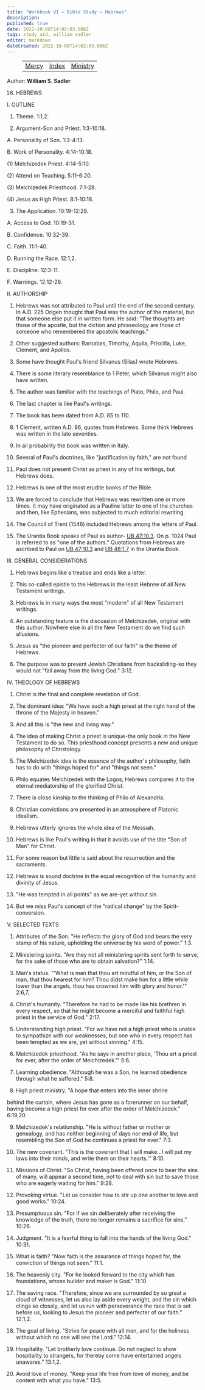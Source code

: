 ```yaml
---
title: "Workbook VI — Bible Study — Hebrews"
description: 
published: true
date: 2022-10-08T14:02:03.086Z
tags: study aid, william sadler
editor: markdown
dateCreated: 2022-10-08T14:02:03.086Z
---
```


<figure class="table chapter-navigator">
	<table>
		<tbody>
		<tr>
			<td><a href="/en/article/William_S_Sadler/Workbook_6_Bible_Study/Study_2_">Mercy</a></td>
			<td><a href="/en/article/William_S_Sadler/Workbook_6_Bible_Study/Index">Index</a></td>
			<td><a href="/en/article/William_S_Sadler/Workbook_6_Bible_Study/Study_2_">Ministry</a></td>
		</tr>
		</tbody>
	</table>
</figure>

Author: **William S. Sadler**


16. HEBREWS

I. OUTLINE

1. Theme. 1:1,2.

2. Argument-Son and Priest. 1:3-10:18.

A. Personality of Son. 1:3-4:13.

B. Work of Personality. 4:14-10:18.

(1) Melchizedek Priest. 4:14-5:10.

(2) Attend on Teaching. 5:11-6:20.

(3) Melchizedek Priesthood. 7:1-28.

(4) Jesus as High Priest. 8:1-10:18.

3. The Application. 10:19-12:29.

A. Access to God. 10:19-31.

B. Confidence. 10:32-39.

C. Faith. 11:1-40.

D. Running the Race. 12:1,2.

E. Discipline. 12:3-11.

F. Warnings. 12:12-29.

II. AUTHORSHIP

1. Hebrews was not attributed to Paul until the end of the second century. In A.D. 225 Origen thought that Paul was the author of the material, but that someone else put it in written form. He said: "The thoughts are those of the apostle, but the diction and phraseology are those of someone who remembered the apostolic teachings."

2. Other suggested authors: Barnabas, Timothy, Aquila, Priscilla, Luke, Clement, and Apollos.

3. Some have thought Paul's friend Silvanus (Silas) wrote Hebrews.

4. There is some literary resemblance to 1 Peter, which Silvanus might also have written.

5. The author was familiar with the teachings of Plato, Philo, and Paul.

6. The last chapter is like Paul's writings.

7. The book has been dated from A.D. 85 to 110.

8. 1 Clement, written A.D. 96, quotes from Hebrews. Some think Hebrews was written in the late seventies.

9. In all probability the book was written in Italy.

10. Several of Paul's doctrines, like "justification by faith," are not found

11. Paul does not present Christ as priest in any of his writings, but Hebrews does.

12. Hebrews is one of the most erudite books of the Bible.

13. We are forced to conclude that Hebrews was rewritten one or more times. It may have originated as a Pauline letter to one of the churches and then, like Ephesians, was subjected to much editorial rewriting.

14. The Council of Trent (1546) included Hebrews among the letters of Paul.

15. The Urantia Book speaks of Paul as author- [UB 47:10.3](/en/The_Urantia_Book/47#p10_3). On p. 1024 Paul is referred to as "one of the authors." Quotations from Hebrews are ascribed to Paul on [UB 47:10.3](/en/The_Urantia_Book/47#p10_3) and [UB 48:1.7](/en/The_Urantia_Book/48#p1_7) in the Urantia Book.

III. GENERAL CONSIDERATIONS

1. Hebrews begins like a treatise and ends like a letter.

2. This so-called epistle to the Hebrews is the least Hebrew of all New Testament writings.

3. Hebrews is in many ways the most "modern" of all New Testament writings.

4. An outstanding feature is the discussion of Melchizedek, original with this author. Nowhere else in all the New Testament do we find such allusions.

5. Jesus as "the pioneer and perfecter of our faith" is the theme of Hebrews.

6. The purpose was to prevent Jewish Christians from backsliding-so they would not "fall away from the living God." 3:12.

IV. THEOLOGY OF HEBREWS

1. Christ is the final and complete revelation of God.

2. The dominant idea: "We have such a high priest at the right hand of the throne of the Majesty in heaven."

3. And all this is "the new and living way."

4. The idea of making Christ a priest is unique-the only book in the New Testament to do so. This priesthood concept presents a new and unique philosophy of Christology.

5. The Melchizedek idea is the essence of the author's philosophy, faith has to do with "things hoped for" and "things not seen."

6. Philo equates Melchizedek with the Logos; Hebrews compares it to the eternal mediatorship of the glorified Christ.

7. There is close kinship to the thinking of Philo of Alexandria.

8. Christian convictions are presented in an atmosphere of Platonic idealism.

9. Hebrews utterly ignores the whole idea of the Messiah.

10. Hebrews is like Paul's writing in that it avoids use of the title "Son of Man" for Christ.

11. For some reason but little is said about the resurrection and the sacraments.

12. Hebrews is sound doctrine in the equal recognition of the humanity and divinity of Jesus.

13. "He was tempted in all points" as we are-yet without sin.

14. But we miss Paul's concept of the "radical change" by the Spirit-conversion.

V. SELECTED TEXTS

1. Attributes of the Son. "He reflects the glory of God and bears the very stamp of his nature, upholding the universe by his word of power." 1:3.

2. Ministering spirits. "Are they not all ministering spirits sent forth to serve, for the sake of those who are to obtain salvation?" 1:14.

3. Man's status. "'What is man that thou art mindful of him, or the Son of man, that thou hearest for him? Thou didst make him for a little while lower than the angels, thou has crowned him with glory and honor.'" 2:6,7.

4. Christ's humanity. "Therefore he had to be made like his brethren in every respect, so that he might become a merciful and faithful high priest in the service of God." 2:17.

5. Understanding high priest. "For we have not a high priest who is unable to sympathize with our weaknesses, but one who in every respect has been tempted as we are, yet without sinning." 4:15.

6. Melchizedek priesthood. "As he says in another place, 'Thou art a priest for ever, after the order of Melchizedek.'" 5:6.

7. Learning obedience. "Although he was a Son, he learned obedience through what he suffered." 5:8.

8. High priest ministry. "A hope that enters into the inner shrine

behind the curtain, where Jesus has gone as a forerunner on our behalf, having become a high priest for ever after the order of Melchizedek." 6:19,20.

9. Melchizedek's relationship. "He is without father or mother or genealogy, and has neither beginning of days nor end of life, but resembling the Son of God he continues a priest for ever." 7:3.

10. The new covenant. "This is the covenant that I will make...I will put my laws into their minds, and write them on their hearts.'" 8:10.

11. Missions of Christ. "So Christ, having been offered once to bear the sins of many, will appear a second time, not to deal with sin but to save those who are eagerly waiting for him." 9:28.

12. Provoking virtue. "Let us consider how to stir up one another to love and good works." 10:24.

13. Presumptuous sin. "For if we sin deliberately after receiving the knowledge of the truth, there no longer remains a sacrifice for sins." 10:26.

14. Judgment. "It is a fearful thing to fall into the hands of the living God." 10:31.

15. What is faith? "Now faith is the assurance of things hoped for, the conviction of things not seen." 11:1.

16. The heavenly city. "For he looked forward to the city which has foundations, whose builder and maker is God." 11:10.

17. The saving race. "Therefore, since we are surrounded by so great a cloud of witnesses, let us also lay aside every weight, and the sin which clings so closely, and let us run with perseverance the race that is set before us, looking to Jesus the pioneer and perfecter of our faith." 12:1,2.

18. The goal of living. "Strive for peace with all men, and for the holiness without which no one will see the Lord." 12:14.

19. Hospitality. "Let brotherly love continue. Do not neglect to show hospitality to strangers, for thereby some have entertained angels unawares." 13:1,2.

20. Avoid love of money. "Keep your life free from love of money, and be content with what you have." 13:5.


<br>

